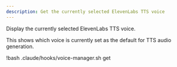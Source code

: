 ```yaml
---
description: Get the currently selected ElevenLabs TTS voice
---
```


Display the currently selected ElevenLabs TTS voice.

This shows which voice is currently set as the default for TTS audio generation.

!bash .claude/hooks/voice-manager.sh get
